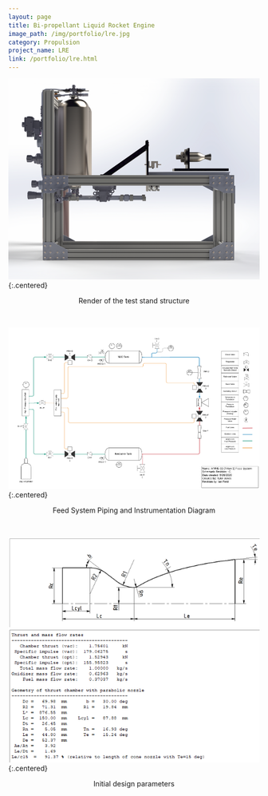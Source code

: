 ```yaml
---
layout: page
title: Bi-propellant Liquid Rocket Engine
image_path: /img/portfolio/lre.jpg
category: Propulsion
project_name: LRE
link: /portfolio/lre.html
---
```



![Test Stand Render](/img/portfolio/standrender_small.png){:.centered}
<p style="text-align:center">Render of the test stand structure</p>
<br/>

![Feed System Piping and Instrumentation Diagram](/img/portfolio/PID_1000.png){:.centered}
<p style="text-align:center">Feed System Piping and Instrumentation Diagram</p>
<br/>

![Engine data](/img/portfolio/Data_quick_guide.png){:.centered}
<p style="text-align:center">Initial design parameters</p>
<br/>

<!--
<div style="width:50%; margin: auto;">
<figure>
    <img src="/img/portfolio/standrender_small.png"
         alt="Test Stand Render">
    <figcaption> Render of the test stand structure</figcaption>
</figure>
</div>

<div style="width:20%; margin: auto;">
<figure>
    <img src="/img/portfolio/PID.png"
         alt="Feed System Piping and Instrumentation Diagram">
    <figcaption> Feed System Piping and Instrumentation Diagram </figcaption>
</figure>
</div>

<div style="width:70%; margin: auto;">
<figure>
    <img src="/img/portfolio/Data_quick_guide.png"
         alt="Engine data">
    <figcaption> Initial design parameters </figcaption>
</figure>
</div>
-->



<!--  
![Descriptive Text](/assets/images/san-juan-mountains.jpg "San Juan Mountains")
<img src="image.png" width="200" height="100"> 
-->
